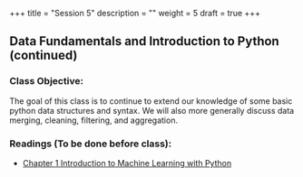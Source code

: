 +++
title = "Session 5"
description = ""
weight = 5
draft = true
+++

## Data Fundamentals and Introduction to Python (continued)

### Class Objective:

The goal of this class is to continue to extend our knowledge of some basic python data structures and syntax. We will also more generally discuss data merging, cleaning, filtering, and aggregation.

### Readings (To be done before class):
- [Chapter 1 Introduction to Machine Learning with Python](http://proquestcombo.safaribooksonline.com.libproxy.rpi.edu/book/programming/machine-learning/9781449369880)
